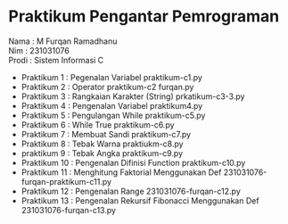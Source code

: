 # Praktikum Pengantar Pemrograman
<div> Nama : M Furqan Ramadhanu </div>
<div> Nim : 231031076 </div>
<div> Prodi : Sistem Informasi C </div>

* Praktikum 1 : Pegenalan Variabel praktikum-c1.py
* Praktikum 2 : Operator praktikum-c2 furqan.py
* Praktikum 3 : Rangkaian Karakter (String) prkatikum-c3-3.py
* Praktikum 4 : Pengenalan Variabel praktikum4.py 
* Praktikum 5 : Pengulangan While praktikum-c5.py
* Praktikum 6 : While True praktikum-c6.py
* Praktikum 7 : Membuat Sandi praktikum-c7.py
* Praktikum 8 : Tebak Warna praktiukm-c8.py
* praktikum 9 : Tebak Angka praktikum-c9.py
* Praktikum 10 : Pengenalan Difinisi Function praktikum-c10.py
* Praktikum 11 : Menghitung Faktorial Menggunakan Def 231031076-furqan-praktikum-c11.py
* Praktikum 12 : Pengenalan Range 231031076-furqan-c12.py
* Praktikum 13 : Pengenalan Rekursif Fibonacci Menggunakan Def 231031076-furqan-c13.py
